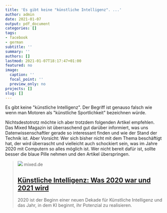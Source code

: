 ```yaml
---
title: 'Es gibt keine "künstliche Intelligenz". ...'
author: admin
date: 2021-01-07
output: pdf_document
categories: []
tags:
- facebook
- german
subtitle: ''
summary: ''
authors: []
lastmod: 2021-01-07T18:17:47+01:00
featured: no
image:
  caption: ''
  focal_point: ''
  preview_only: no
projects: []
slug: []
---
```

Es gibt keine "künstliche Intelligenz". Der Begriff ist genauso falsch wie wenn man Motoren als "künstliche Sportlichkeit" bezeichnen würde.

Nichtsdestotrotz möchte ich aber trotzdem folgenden Artikel empfehlen. Das Mixed Magazin ist überraschend gut darüber informiert, was uns Datenwissenschaftler gerade so interessant finden und wie der Stand der Technik ist. Aber Vorsicht: Wer sich bisher nicht mit dem Thema beschäftigt hat, der wird überrascht und vielleicht auch schockiert sein, was im Jahre 2020 mit Computern so alles möglich ist. Wer nicht bereit dafür ist, sollte besser die blaue Pille nehmen und den Artikel überspringen.
> [![](https://mixed.de/wp-content/uploads/2022/01/Artificial-Intelligence-unsplash.jpg)](https://mixed.de/kuenstliche-intelligenz-was-2020-war-und-2021-wird/)
> mixed.de
> ## [Künstliche Intelligenz: Was 2020 war und 2021 wird](https://mixed.de/kuenstliche-intelligenz-was-2020-war-und-2021-wird/)
>
>2020 ist der Beginn einer neuen Dekade für Künstliche Intelligenz und das Jahr, in dem KI beginnt, ihr Potenzial zu realisieren.

